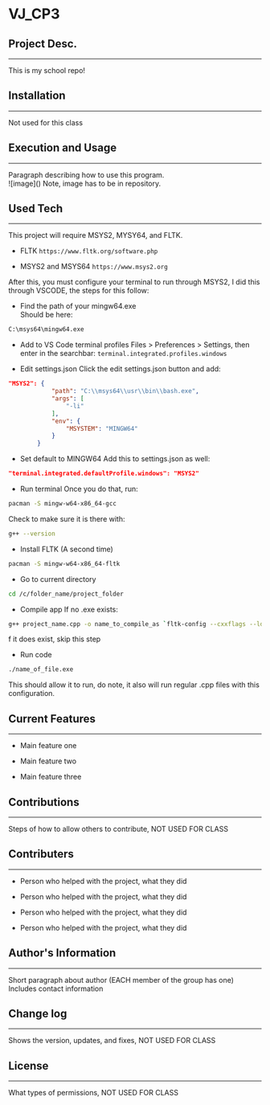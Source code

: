 # VJ_CP3

## Project Desc.
---

This is my school repo! 


## Installation
---

Not used for this class


## Execution and Usage
---

Paragraph describing how to use this program.  
![image](**<relative path here>**) Note, image has to be in repository.  


## Used Tech
---
This project will require MSYS2, MYSY64, and FLTK.

+ FLTK
`https://www.fltk.org/software.php` 

+ MSYS2 and MSYS64
`https://www.msys2.org`  


After this, you must configure your terminal to run through MSYS2, I did this through VSCODE, the steps for this follow:

+ Find the path of your mingw64.exe  
Should be here:
```bash
C:\msys64\mingw64.exe
```

+ Add to VS Code terminal profiles
Files > Preferences > Settings, then enter in the searchbar:
`terminal.integrated.profiles.windows`

+ Edit settings.json
Click the edit settings.json button and add:
```json
"MSYS2": {
            "path": "C:\\msys64\\usr\\bin\\bash.exe",
            "args": [
                "-li"
            ],
            "env": {
                "MSYSTEM": "MINGW64"
            }
        }
```

+ Set default to MINGW64
Add this to settings.json as well:
```json
"terminal.integrated.defaultProfile.windows": "MSYS2"
```

+ Run terminal
Once you do that, run: 
```bash
pacman -S mingw-w64-x86_64-gcc
```
Check to make sure it is there with:
```bash
g++ --version
```

+ Install FLTK (A second time)
```bash
pacman -S mingw-w64-x86_64-fltk
```

+ Go to current directory
```bash
cd /c/folder_name/project_folder
```

+ Compile app
If no .exe exists:
```bash
g++ project_name.cpp -o name_to_compile_as `fltk-config --cxxflags --ldflags`
```
f it does exist, skip this step

+ Run code
```bash
./name_of_file.exe
```

This should allow it to run, do note, it also will run regular .cpp files with this configuration.

## Current Features
---

+ Main feature one

+ Main feature two

+ Main feature three  


## Contributions
---
Steps of how to allow others to contribute, NOT USED FOR CLASS


## Contributers
---

+ Person who helped with the project, what they did

+ Person who helped with the project, what they did

+ Person who helped with the project, what they did

+ Person who helped with the project, what they did  


## Author's Information
---
Short paragraph about author (EACH member of the group has one)
Includes contact information


## Change log
---
Shows the version, updates, and fixes, NOT USED FOR CLASS


## License
---
What types of permissions, NOT USED FOR CLASS